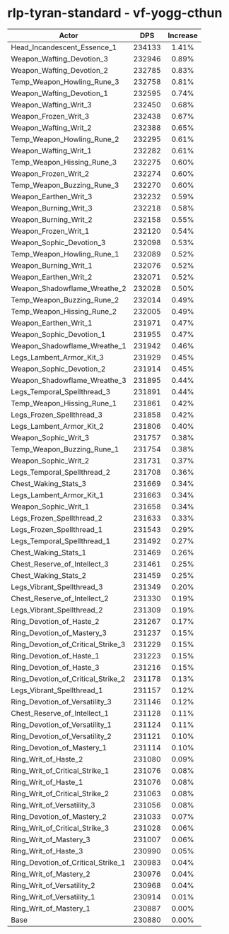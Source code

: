 # rlp-tyran-standard - vf-yogg-cthun
| Actor | DPS | Increase |
|---|:---:|:---:|
|Head_Incandescent_Essence_1|234133|1.41%|
|Weapon_Wafting_Devotion_3|232946|0.89%|
|Weapon_Wafting_Devotion_2|232785|0.83%|
|Temp_Weapon_Howling_Rune_3|232758|0.81%|
|Weapon_Wafting_Devotion_1|232595|0.74%|
|Weapon_Wafting_Writ_3|232450|0.68%|
|Weapon_Frozen_Writ_3|232438|0.67%|
|Weapon_Wafting_Writ_2|232388|0.65%|
|Temp_Weapon_Howling_Rune_2|232295|0.61%|
|Weapon_Wafting_Writ_1|232282|0.61%|
|Temp_Weapon_Hissing_Rune_3|232275|0.60%|
|Weapon_Frozen_Writ_2|232274|0.60%|
|Temp_Weapon_Buzzing_Rune_3|232270|0.60%|
|Weapon_Earthen_Writ_3|232232|0.59%|
|Weapon_Burning_Writ_3|232218|0.58%|
|Weapon_Burning_Writ_2|232158|0.55%|
|Weapon_Frozen_Writ_1|232120|0.54%|
|Weapon_Sophic_Devotion_3|232098|0.53%|
|Temp_Weapon_Howling_Rune_1|232089|0.52%|
|Weapon_Burning_Writ_1|232076|0.52%|
|Weapon_Earthen_Writ_2|232071|0.52%|
|Weapon_Shadowflame_Wreathe_2|232028|0.50%|
|Temp_Weapon_Buzzing_Rune_2|232014|0.49%|
|Temp_Weapon_Hissing_Rune_2|232005|0.49%|
|Weapon_Earthen_Writ_1|231971|0.47%|
|Weapon_Sophic_Devotion_1|231955|0.47%|
|Weapon_Shadowflame_Wreathe_1|231942|0.46%|
|Legs_Lambent_Armor_Kit_3|231929|0.45%|
|Weapon_Sophic_Devotion_2|231914|0.45%|
|Weapon_Shadowflame_Wreathe_3|231895|0.44%|
|Legs_Temporal_Spellthread_3|231891|0.44%|
|Temp_Weapon_Hissing_Rune_1|231861|0.42%|
|Legs_Frozen_Spellthread_3|231858|0.42%|
|Legs_Lambent_Armor_Kit_2|231806|0.40%|
|Weapon_Sophic_Writ_3|231757|0.38%|
|Temp_Weapon_Buzzing_Rune_1|231754|0.38%|
|Weapon_Sophic_Writ_2|231731|0.37%|
|Legs_Temporal_Spellthread_2|231708|0.36%|
|Chest_Waking_Stats_3|231669|0.34%|
|Legs_Lambent_Armor_Kit_1|231663|0.34%|
|Weapon_Sophic_Writ_1|231658|0.34%|
|Legs_Frozen_Spellthread_2|231633|0.33%|
|Legs_Frozen_Spellthread_1|231543|0.29%|
|Legs_Temporal_Spellthread_1|231492|0.27%|
|Chest_Waking_Stats_1|231469|0.26%|
|Chest_Reserve_of_Intellect_3|231461|0.25%|
|Chest_Waking_Stats_2|231459|0.25%|
|Legs_Vibrant_Spellthread_3|231349|0.20%|
|Chest_Reserve_of_Intellect_2|231330|0.19%|
|Legs_Vibrant_Spellthread_2|231309|0.19%|
|Ring_Devotion_of_Haste_2|231267|0.17%|
|Ring_Devotion_of_Mastery_3|231237|0.15%|
|Ring_Devotion_of_Critical_Strike_3|231229|0.15%|
|Ring_Devotion_of_Haste_1|231223|0.15%|
|Ring_Devotion_of_Haste_3|231216|0.15%|
|Ring_Devotion_of_Critical_Strike_2|231178|0.13%|
|Legs_Vibrant_Spellthread_1|231157|0.12%|
|Ring_Devotion_of_Versatility_3|231146|0.12%|
|Chest_Reserve_of_Intellect_1|231128|0.11%|
|Ring_Devotion_of_Versatility_1|231124|0.11%|
|Ring_Devotion_of_Versatility_2|231121|0.10%|
|Ring_Devotion_of_Mastery_1|231114|0.10%|
|Ring_Writ_of_Haste_2|231080|0.09%|
|Ring_Writ_of_Critical_Strike_1|231076|0.08%|
|Ring_Writ_of_Haste_1|231076|0.08%|
|Ring_Writ_of_Critical_Strike_2|231063|0.08%|
|Ring_Writ_of_Versatility_3|231056|0.08%|
|Ring_Devotion_of_Mastery_2|231033|0.07%|
|Ring_Writ_of_Critical_Strike_3|231028|0.06%|
|Ring_Writ_of_Mastery_3|231007|0.06%|
|Ring_Writ_of_Haste_3|230990|0.05%|
|Ring_Devotion_of_Critical_Strike_1|230983|0.04%|
|Ring_Writ_of_Mastery_2|230976|0.04%|
|Ring_Writ_of_Versatility_2|230968|0.04%|
|Ring_Writ_of_Versatility_1|230914|0.01%|
|Ring_Writ_of_Mastery_1|230887|0.00%|
|Base|230880|0.00%|

